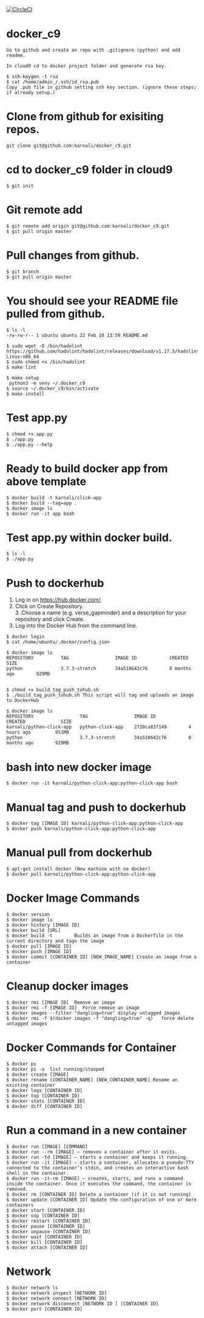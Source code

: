 [![CircleCI](https://circleci.com/gh/karnali/docker_c9.svg?style=svg)](https://circleci.com/gh/karnali/docker_c9)



# docker_c9

```
Go to github and create an repo with .gitignore (python) and add readme.  

In cloud9 cd to docker project folder and generate rsa key.  

$ ssh-keygen -t rsa
$ cat /home/admin_/.ssh/id_rsa.pub 
Copy .pub file in github setting ssh key section. (ignore these steps; if already setup.)
```
# Clone from github for exisiting repos.
```
git clone git@github.com:karnali/docker_c9.git
```
# cd to docker_c9 folder in cloud9
```
$ git init
```

# Git remote add 
```
$ git remote add origin git@github.com:karnali/docker_c9.git
$ git pull origin master
```
# Pull changes from github.
```
$ git branch
$ git pull origin master
```
# You should see your README file pulled from github.
```
$ ls -l
-rw-rw-r-- 1 ubuntu ubuntu 22 Feb 10 13:59 README.md

$ sudo wget -O /bin/hadolint https://github.com/hadolint/hadolint/releases/download/v1.17.5/hadolint-Linux-x86_64
$ sudo chmod +x /bin/hadolint 
$ make lint

$ make setup
 python3 -m venv ~/.docker_c9
$ source ~/.docker_c9/bin/activate
$ make install
```

# Test app.py
```
$ chmod +x app.py
$ ./app.py
$ ./app.py --help
```
# Ready to build docker app from above template
```
$ docker build -t karnali/click-app
$ docker build --tag=app .
$ docker image ls
$ docker run -it app bash
```
# Test app.py within docker build.
```
$ ls -l
$ ./app.py
```
# Push to dockerhub
1. Log in on https://hub.docker.com/. 
2. Click on Create Repository.  
3 .Choose a name (e.g. verse_gapminder) and a description for your repository and click Create.  
4.  Log into the Docker Hub from the command line. 
```
$ docker login 
$ cat /home/ubuntu/.docker/config.json

$ docker image ls
REPOSITORY          TAG                 IMAGE ID            CREATED             SIZE
python              3.7.3-stretch       34a518642c76        8 months ago        929MB


$ chmod +x build_tag_push_tohub.sh
$ ./build_tag_push_tohub.sh This script will tag and uploads an image to DockerHub

$ docker image ls
REPOSITORY                 TAG                 IMAGE ID            CREATED             SIZE
karnali/python-click-app   python-click-app    2720ca83f149        4 hours ago         951MB
python              	   3.7.3-stretch       34a518642c76        8 months ago        929MB
```

# bash into new docker image
```
$ docker run -it karnali/python-click-app:python-click-app bash
```

# Manual tag and push to dockerhub
```
$ docker tag [IMAGE ID] karnali/python-click-app:python-click-app 
$ docker push karnali/python-click-app:python-click-app 
```
# Manual pull from dockerhub
```
$ apt-get install docker (New machine with no docker)
$ docker pull karnali/python-click-app:python-click-app
```
# Docker Image Commands
```
$ docker version
$ docker image ls
$ docker history [IMAGE ID]
$ docker build [URL]
$ docker build -t        Builds an image from a Dockerfile in the current directory and tags the image
$ docker pull [IMAGE ID]
$ docker push [IMAGE ID]
$ docker commit [CONTAINER ID] [NEW_IMAGE_NAME] Create an image from a container
```
# Cleanup docker images
```
$ docker rmi [IMAGE ID]  Remove an image
$ docker rmi -f [IMAGE ID]  Force remove an image
$ docker images --filter "dangling=true" display untagged images
$ docker rmi -f $(docker images -f "dangling=true" -q)   force delete untagged images
```
# Docker Commands for Container 
```
$ docker ps
$ docker ps -a  list running/stooped
$ docker create [IMAGE]
$ docker rename [CONTAINER_NAME] [NEW_CONTAINER_NAME] Rename an existing container
$ docker logs [CONTAINER ID]
$ docker top [CONTAINER ID]
$ docker stats [CONTAINER ID]
$ docker diff [CONTAINER ID]
```
# Run a command in a new container
```
$ docker run [IMAGE] [COMMAND]
$ docker run --rm [IMAGE] – removes a container after it exits.
$ docker run -td [IMAGE] – starts a container and keeps it running.
$ docker run -it [IMAGE] – starts a container, allocates a pseudo-TTY connected to the container’s stdin, and creates an interactive bash shell in the container.
$ docker run -it-rm [IMAGE] – creates, starts, and runs a command inside the container. Once it executes the command, the container is removed.
$ docker rm [CONTAINER ID] Delete a container (if it is not running)
$ docker update [CONTAINER ID] Update the configuration of one or more containers
$ docker start [CONTAINER ID]
$ docker sop [CONTAINER ID]
$ docker restart [CONTAINER ID]
$ docker pause [CONTAINER ID]
$ docker unpause [CONTAINER ID]
$ docker wait [CONTAINER ID]
$ docker kill [CONTAINER ID]
$ docker attach [CONTAINER ID]
```
# Network
```
$ docker network ls
$ docker network inspect [NETWORK ID]
$ docker network connect [NETWORK ID]
$ docker network disconnect [NETWORK ID ] [CONTAINER ID]
$ docker port [CONTAINER ID]
```
